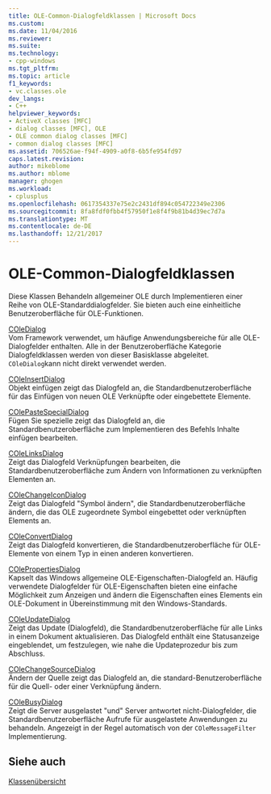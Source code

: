 ```yaml
---
title: OLE-Common-Dialogfeldklassen | Microsoft Docs
ms.custom: 
ms.date: 11/04/2016
ms.reviewer: 
ms.suite: 
ms.technology:
- cpp-windows
ms.tgt_pltfrm: 
ms.topic: article
f1_keywords:
- vc.classes.ole
dev_langs:
- C++
helpviewer_keywords:
- ActiveX classes [MFC]
- dialog classes [MFC], OLE
- OLE common dialog classes [MFC]
- common dialog classes [MFC]
ms.assetid: 706526ae-f94f-4909-a0f8-6b5fe954fd97
caps.latest.revision: 
author: mikeblome
ms.author: mblome
manager: ghogen
ms.workload:
- cplusplus
ms.openlocfilehash: 0617354337e75e2c2431df894c054722349e2306
ms.sourcegitcommit: 8fa8fdf0fbb4f57950f1e8f4f9b81b4d39ec7d7a
ms.translationtype: MT
ms.contentlocale: de-DE
ms.lasthandoff: 12/21/2017
---
```

# <a name="ole-common-dialog-classes"></a>OLE-Common-Dialogfeldklassen
Diese Klassen Behandeln allgemeiner OLE durch Implementieren einer Reihe von OLE-Standarddialogfelder. Sie bieten auch eine einheitliche Benutzeroberfläche für OLE-Funktionen.  
  
 [COleDialog](../mfc/reference/coledialog-class.md)  
 Vom Framework verwendet, um häufige Anwendungsbereiche für alle OLE-Dialogfelder enthalten. Alle in der Benutzeroberfläche Kategorie Dialogfeldklassen werden von dieser Basisklasse abgeleitet. `COleDialog`kann nicht direkt verwendet werden.  
  
 [COleInsertDialog](../mfc/reference/coleinsertdialog-class.md)  
 Objekt einfügen zeigt das Dialogfeld an, die Standardbenutzeroberfläche für das Einfügen von neuen OLE Verknüpfte oder eingebettete Elemente.  
  
 [COlePasteSpecialDialog](../mfc/reference/colepastespecialdialog-class.md)  
 Fügen Sie spezielle zeigt das Dialogfeld an, die Standardbenutzeroberfläche zum Implementieren des Befehls Inhalte einfügen bearbeiten.  
  
 [COleLinksDialog](../mfc/reference/colelinksdialog-class.md)  
 Zeigt das Dialogfeld Verknüpfungen bearbeiten, die Standardbenutzeroberfläche zum Ändern von Informationen zu verknüpften Elementen an.  
  
 [COleChangeIconDialog](../mfc/reference/colechangeicondialog-class.md)  
 Zeigt das Dialogfeld "Symbol ändern", die Standardbenutzeroberfläche ändern, die das OLE zugeordnete Symbol eingebettet oder verknüpften Elements an.  
  
 [COleConvertDialog](../mfc/reference/coleconvertdialog-class.md)  
 Zeigt das Dialogfeld konvertieren, die Standardbenutzeroberfläche für OLE-Elemente von einem Typ in einen anderen konvertieren.  
  
 [COlePropertiesDialog](../mfc/reference/colepropertiesdialog-class.md)  
 Kapselt das Windows allgemeine OLE-Eigenschaften-Dialogfeld an. Häufig verwendete Dialogfelder für OLE-Eigenschaften bieten eine einfache Möglichkeit zum Anzeigen und ändern die Eigenschaften eines Elements ein OLE-Dokument in Übereinstimmung mit den Windows-Standards.  
  
 [COleUpdateDialog](../mfc/reference/coleupdatedialog-class.md)  
 Zeigt das Update (Dialogfeld), die Standardbenutzeroberfläche für alle Links in einem Dokument aktualisieren. Das Dialogfeld enthält eine Statusanzeige eingeblendet, um festzulegen, wie nahe die Updateprozedur bis zum Abschluss.  
  
 [COleChangeSourceDialog](../mfc/reference/colechangesourcedialog-class.md)  
 Ändern der Quelle zeigt das Dialogfeld an, die standard-Benutzeroberfläche für die Quell- oder einer Verknüpfung ändern.  
  
 [COleBusyDialog](../mfc/reference/colebusydialog-class.md)  
 Zeigt die Server ausgelastet "und" Server antwortet nicht-Dialogfelder, die Standardbenutzeroberfläche Aufrufe für ausgelastete Anwendungen zu behandeln. Angezeigt in der Regel automatisch von der `COleMessageFilter` Implementierung.  
  
## <a name="see-also"></a>Siehe auch  
 [Klassenübersicht](../mfc/class-library-overview.md)

